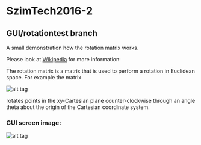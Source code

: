 # SzimTech2016-2
## GUI/rotationtest branch

A small demonstration how the rotation matrix works. 

Please look at [Wikipedia](https://en.wikipedia.org/wiki/Rotation_matrix) for more information: 

The rotation matrix is a matrix that is used to perform a rotation in Euclidean space. For example the matrix

![alt tag](https://upload.wikimedia.org/math/d/f/a/dfa9eccf5f8f2de1ac8ee1134ba88a86.png)

rotates points in the xy-Cartesian plane counter-clockwise through an angle theta about the origin of the Cartesian coordinate system.

### GUI screen image:

![alt tag](http://www.sze.hu/~herno/robotics/RotoationTest.png)